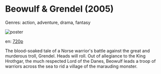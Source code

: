 # Beowulf &amp; Grendel (2005)

Genres: action, adventure, drama, fantasy

![poster](http://image.tmdb.org/t/p/w500/rvM310iHr34K0josqCmRVUev7FP.jpg)

en:
  [720p](magnet:?xt=urn:btih:24BC1ABFCA7A598BB0CF57BA8AFB0A8DDA0E38C2&tr=udp://glotorrents.pw:6969/announce&tr=udp://tracker.opentrackr.org:1337/announce&tr=udp://torrent.gresille.org:80/announce&tr=udp://tracker.openbittorrent.com:80&tr=udp://tracker.coppersurfer.tk:6969&tr=udp://tracker.leechers-paradise.org:6969&tr=udp://p4p.arenabg.ch:1337&tr=udp://tracker.internetwarriors.net:1337)
  


The blood-soaked tale of a Norse warrior's battle against the great and murderous troll, Grendel. Heads will roll. Out of allegiance to the King Hrothgar, the much respected Lord of the Danes, Beowulf leads a troop of warriors across the sea to rid a village of the marauding monster.